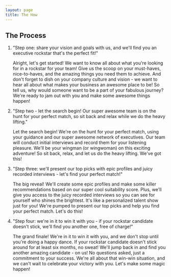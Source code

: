 ```yaml
---
layout: page
title: The How
---
```

## The Process
1. "Step one: share your vision and goals with us, and we'll find you an executive rockstar that's the perfect fit!"
    
	Alright, let's get started! We want to know all about what you're looking for in a rockstar for your team! Give us the scoop on your must-haves, nice-to-haves, and the amazing things you need them to achieve. And don't forget to dish on your company culture and vision - we want to hear all about what makes your business an awesome place to be! So tell us, why would someone want to be a part of your fabulous journey? We're ready to jam out with you and make some awesome things happen!

2. "Step two - let the search begin! Our super awesome team is on the hunt for your perfect match, so sit back and relax while we do the heavy lifting."
    
	Let the search begin! We're on the hunt for your perfect match, using your guidance and our super awesome network of executives. Our team will conduct initial interviews and record them for your listening pleasure. We'll be your wingman (or wingwoman) on this exciting adventure! So sit back, relax, and let us do the heavy lifting. We've got this!


3. "Step three: we'll present our top picks with epic profiles and juicy recorded interviews - let's find your perfect match!"
    
	The big reveal! We'll create some epic profiles and make some killer recommendations based on our super cool suitability score. Plus, we'll give you access to the juicy recorded interviews so you can see for yourself who shines the brightest. It's like a personalized talent show just for you! We're pumped to present our top picks and help you find your perfect match. Let's do this!

4. "Step four: we're in it to win it with you - if your rockstar candidate doesn't stick, we'll find you another one, free of charge!"
    
	The grand finale! We're in it to win it with you, and we don't stop until you're doing a happy dance. If your rockstar candidate doesn't stick around for at least six months, no sweat! We'll jump back in and find you another amazing candidate - on us! No questions asked, just a commitment to your success. We're all about that win-win situation, and we can't wait to celebrate your victory with you. Let's make some magic happen!
